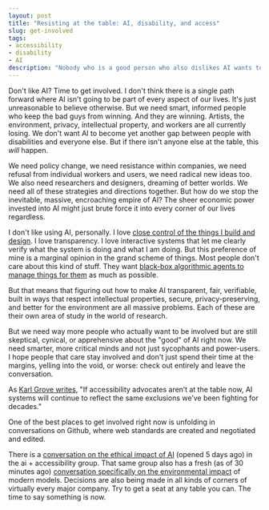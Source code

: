 ```yaml
---
layout: post
title: "Resisting at the table: AI, disability, and access"
slug: get-involved
tags:
- accessibility
- disability
- AI
description: "Nobody who is a good person who also dislikes AI wants to hear this: Refusal and resistance are necessary, but if we don't have power, we will probably lose. We need to resist and refuse while we still have a place at the table. And if we don't have a place at the table, we need to invite ourselves to it."
---
```


Don't like AI? Time to get involved. I don't think there is a single path forward where AI isn't going to be part of every aspect of our lives. It's just unreasonable to believe otherwise. But we need smart, informed people who keep the bad guys from winning. And they are winning. Artists, the environment, privacy, intellectual property, and workers are all currently losing. We don't want AI to become yet another gap between people with disabilities and everyone else. But if there isn't anyone else at the table, this *will* happen.

We need policy change, we need resistance within companies, we need refusal from individual workers and users, we need radical new ideas too. We also need researchers and designers, dreaming of better worlds. We need all of these strategies and directions together. But how do we stop the inevitable, massive, encroaching empire of AI? The sheer economic power invested into AI might just brute force it into every corner of our lives regardless.

I don't like using AI, personally. I love [close control of the things I build and design](https://www.frank.computer/blog/2024/11/love-of-systems.html). I love transparency. I love interactive systems that let me clearly verify what the system is doing and what I am doing. But this preference of mine is a marginal opinion in the grand scheme of things. Most people don't care about this kind of stuff. They want [black-box algorithmic agents to manage things for them](https://www.frank.computer/blog/2024/06/llms-and-thoughts.html) as much as possible.

But that means that figuring out how to make AI transparent, fair, verifiable, built in ways that respect intellectual properties, secure, privacy-preserving, and better for the environment are all massive problems. Each of these are their own area of study in the world of research.

But we need way more people who actually want to be involved but are still skeptical, cynical, or apprehensive about the "good" of AI right now. We need smarter, more critical minds and not just sycophants and power-users. I hope people that care stay involved and don't just spend their time at the margins, yelling into the void, or worse: check out entirely and leave the conversation.

As [Karl Grove writes](https://karlgroves.com/ai-is-the-future-of-accessibility/), "If accessibility advocates aren’t at the table now, AI systems will continue to reflect the same exclusions we’ve been fighting for decades."

One of the best places to get involved right now is unfolding in conversations on Github, where web standards are created and negotiated and edited.

There is a [conversation on the ethical impact of AI](https://github.com/w3c/ai-accessibility/issues/13) (opened 5 days ago) in the ai + accessibility group. That same group also has a fresh (as of 30 minutes ago) [conversation specifically on the environmental impact](https://github.com/w3c/ai-accessibility/issues/15) of modern models. Decisions are also being made in all kinds of corners of virtually every major company. Try to get a seat at any table you can. The time to say something is now.